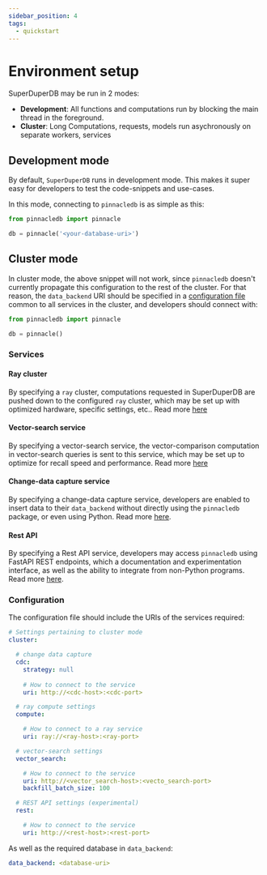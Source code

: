 ```yaml
---
sidebar_position: 4
tags:
  - quickstart
---
```


# Environment setup

SuperDuperDB may be run in 2 modes:

- **Development**: All functions and computations run by blocking the main thread in the foreground.
- **Cluster**: Long Computations, requests, models run asychronously on separate workers, services

## Development mode

By default, `SuperDuperDB` runs in development mode. This makes it super easy for developers to 
test the code-snippets and use-cases.

In this mode, connecting to `pinnacledb` is as simple as this:

```python
from pinnacledb import pinnacle

db = pinnacle('<your-database-uri>')
```

## Cluster mode

In cluster mode, the above snippet will not work, since `pinnacledb` doesn't currently propagate
this configuration to the rest of the cluster. For that reason, the `data_backend` URI should be specified 
in a [configuration file](configuration.md) common to all services in the cluster, and developers should
connect with:

```python
from pinnacledb import pinnacle

db = pinnacle()
```

### Services

#### Ray cluster

By specifying a `ray` cluster, computations requested in SuperDuperDB are pushed down to the configured
`ray` cluster, which may be set up with optimized hardware, specific settings, etc.. Read more [here](../cluster_mode/non_blocking_ray_jobs.md)

#### Vector-search service

By specifying a vector-search service, the vector-comparison computation in vector-search queries
is sent to this service, which may be set up to optimize for recall speed and performance.
Read more [here](../cluster_mode/vector_comparison_service.md)

#### Change-data capture service

By specifying a change-data capture service, developers are enabled to 
insert data to their `data_backend` without directly using the `pinnacledb` 
package, or even using Python. Read more [here](../cluster_mode/change_data_capture.md).

#### Rest API

By specifying a Rest API service, developers may access `pinnacledb` using FastAPI REST 
endpoints, which a documentation and experimentation interface, as well as the 
ability to integrate from non-Python programs. Read more [here](../cluster_mode/rest_service.md).

### Configuration

The configuration file should include the URIs of the services required:

```yaml
# Settings pertaining to cluster mode
cluster:

  # change data capture
  cdc:
    strategy: null
    
    # How to connect to the service
    uri: http://<cdc-host>:<cdc-port>

  # ray compute settings
  compute:

    # How to connect to a ray service
    uri: ray://<ray-host>:<ray-port>

  # vector-search settings
  vector_search:

    # How to connect to the service
    uri: http://<vector_search-host>:<vecto_search-port>
    backfill_batch_size: 100

  # REST API settings (experimental)
  rest:

    # How to connect to the service
    uri: http://<rest-host>:<rest-port>
```

As well as the required database in `data_backend`:

```yaml
data_backend: <database-uri>
```